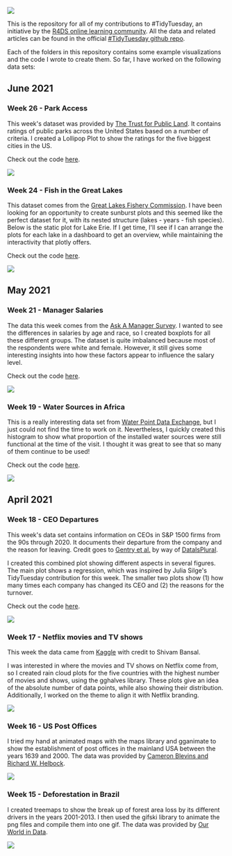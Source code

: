 ![](tt_logo.png)

This is the repository for all of my contributions to #TidyTuesday, an initiative by the [R4DS online learning community](https://www.rfordatasci.com/). All the data and related articles can be found in the official [#TidyTuesday github repo](https://github.com/rfordatascience/tidytuesday).

Each of the folders in this repository contains some example visualizations and the code I wrote to create them. So far, I have worked on the following data sets:

## June 2021

### Week 26 - Park Access
This week's dataset was provided by [The Trust for Public Land](https://www.tpl.org/parks-and-an-equitable-recovery-parkscore-report). It contains ratings of public parks across the United States based on a number of criteria. I created a Lollipop Plot to show the ratings for the five biggest cities in the US.

Check out the code [here](https://github.com/Alessine/TidyTuesday/blob/master/2021W26_park_access/210622_tidytuesday_park_access.Rmd).

![](2021W26_park_access/parks_lollipop.jpg)

### Week 24 - Fish in the Great Lakes
This dataset comes from the [Great Lakes Fishery Commission](http://www.glfc.org/great-lakes-databases.php). I have been looking for an opportunity to create sunburst plots and this seemed like the perfect dataset for it, with its nested structure (lakes - years - fish species). Below is the static plot for Lake Erie. If I get time, I'll see if I can arrange the plots for each lake in a dashboard to get an overview, while maintaining the interactivity that plotly offers.

Check out the code [here](2021W24_Great_Lakes_fish/210608_tidytuesday_great_lakes_fish.Rmd).

![](2021W24_Great_Lakes_fish/erie_fish_plot.png)

## May 2021

### Week 21 - Manager Salaries
The data this week comes from the [Ask A Manager Survey](https://docs.google.com/spreadsheets/d/1IPS5dBSGtwYVbjsfbaMCYIWnOuRmJcbequohNxCyGVw/edit?resourcekey#gid=1625408792). I wanted to see the differences in salaries by age and race, so I created boxplots for all these different groups. The dataset is quite imbalanced because most of the respondents were white and female. However, it still gives some interesting insights into how these factors appear to influence the salary level.

Check out the code [here](2021W21_Ask_a_Manager/210518_tidytuesday_ask_a_manager.Rmd).

![](2021W21_Ask_a_Manager/boxplot_salaries.png)

### Week 19 - Water Sources in Africa
This is a really interesting data set from [Water Point Data Exchange](https://data.waterpointdata.org/dataset/Water-Point-Data-Exchange-WPDx-Basic-/jfkt-jmqa), but I just could not find the time to work on it. Nevertheless, I quickly created this histogram to show what proportion of the installed water sources were still functional at the time of the visit. I thought it was great to see that so many of them continue to be used!

Check out the code [here](https://github.com/Alessine/TidyTuesday/blob/master/2021W19_water_sources/210504_tidytuesday_water_sources.Rmd).

![](2021W19_water_sources/210405_functionality_histogram.jpg)

## April 2021

### Week 18 - CEO Departures
This week's data set contains information on CEOs in S&P 1500 firms from the 90s through 2020. It documents their departure from the company and the reason for leaving. Credit goes to [Gentry et al.](https://onlinelibrary.wiley.com/doi/abs/10.1002/smj.3278) by way of [DataIsPlural](https://www.data-is-plural.com/archive/2021-04-21-edition/).

I created this combined plot showing different aspects in several figures. The main plot shows a regression, which was inspired by Julia Silge's TidyTuesday contribution for this week. The smaller two plots show (1) how many times each company has changed its CEO and (2) the reasons for the turnover.

Check out the code [here](https://github.com/Alessine/TidyTuesday/blob/master/2021W18_CEO_Departures/210427_tidytuesday_CEO_departures.Rmd).

![](2021W18_CEO_Departures/all_plots_combined.jpg)

### Week 17 - Netflix movies and TV shows
This week the data came from [Kaggle](https://www.kaggle.com/shivamb/netflix-shows?select=netflix_titles.csv) with credit to Shivam Bansal.

I was interested in where the movies and TV shows on Netflix come from, so I created rain cloud plots for the five countries with the highest number of movies and shows, using the gghalves library. These plots give an idea of the absolute number of data points, while also showing their distribution. Additionally, I worked on the theme to align it with Netflix branding.

![](2021W17_Netflix_Shows/raincloud_plot.png)

### Week 16 - US Post Offices
I tried my hand at animated maps with the maps library and gganimate to show the establishment of post offices in the mainland USA between the years 1639 and 2000. The data was provided by [Cameron Blevins and Richard W. Helbock](https://dataverse.harvard.edu/dataset.xhtml?persistentId=doi:10.7910/DVN/NUKCNA).

![](2021W16_US_post_offices/US_postoffices_est.gif)


### Week 15 - Deforestation in Brazil
I created treemaps to show the break up of forest area loss by its different drivers in the years 2001-2013. I then used the gifski library to animate the png files and compile them into one gif. The data was provided by [Our World in Data](https://ourworldindata.org/).

![](2021W15_Deforestation_in_Brazil/drivers_rainforest_loss.gif)
